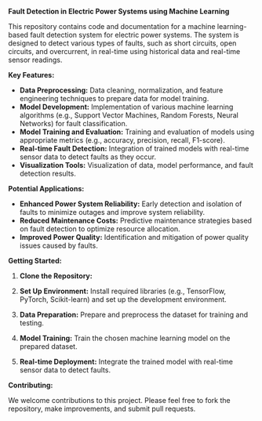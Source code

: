 **Fault Detection in Electric Power Systems using Machine Learning**

This repository contains code and documentation for a machine learning-based fault detection system for electric power systems. The system is designed to detect various types of faults, such as short circuits, open circuits, and overcurrent, in real-time using historical data and real-time sensor readings. 

**Key Features:**

* **Data Preprocessing:** Data cleaning, normalization, and feature engineering techniques to prepare data for model training.
* **Model Development:** Implementation of various machine learning algorithms (e.g., Support Vector Machines, Random Forests, Neural Networks) for fault classification.
* **Model Training and Evaluation:** Training and evaluation of models using appropriate metrics (e.g., accuracy, precision, recall, F1-score).
* **Real-time Fault Detection:** Integration of trained models with real-time sensor data to detect faults as they occur.
* **Visualization Tools:** Visualization of data, model performance, and fault detection results.

**Potential Applications:**

* **Enhanced Power System Reliability:** Early detection and isolation of faults to minimize outages and improve system reliability.
* **Reduced Maintenance Costs:** Predictive maintenance strategies based on fault detection to optimize resource allocation.
* **Improved Power Quality:** Identification and mitigation of power quality issues caused by faults.

**Getting Started:**

1. **Clone the Repository:**
 
2. **Set Up Environment:**
   Install required libraries (e.g., TensorFlow, PyTorch, Scikit-learn) and set up the development environment.
3. **Data Preparation:**
   Prepare and preprocess the dataset for training and testing.
4. **Model Training:**
   Train the chosen machine learning model on the prepared dataset.
5. **Real-time Deployment:**
   Integrate the trained model with real-time sensor data to detect faults.

**Contributing:**

We welcome contributions to this project. Please feel free to fork the repository, make improvements, and submit pull requests.




